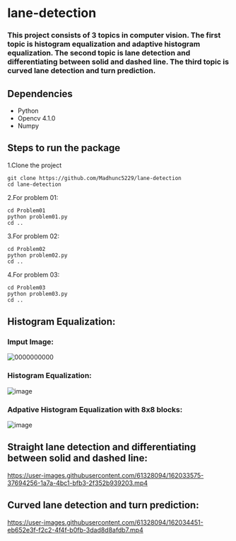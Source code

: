 # lane-detection
### This project consists of 3 topics in computer vision. The first topic is histogram equalization and adaptive histogram equalization. The second topic is lane detection and differentiating between solid and dashed line. The third topic is curved lane detection and turn prediction.

## Dependencies

-   Python
-   Opencv 4.1.0
-   Numpy

## Steps to run the package
1.Clone the project 

    git clone https://github.com/Madhunc5229/lane-detection
    cd lane-detection

2.For problem 01:
    
    cd Problem01 
    python problem01.py
    cd ..
3.For problem 02:
    
    cd Problem02
    python problem02.py
    cd ..
4.For problem 03:
    
    cd Problem03
    python problem03.py
    cd ..

## Histogram Equalization: 

### Imput Image:
![0000000000](https://user-images.githubusercontent.com/61328094/162033211-98bb0611-c1e2-4dac-86d7-63befd92f393.png)

### Histogram Equalization: 
![image](https://user-images.githubusercontent.com/61328094/162033277-1dccc820-4dcb-4761-a448-c31829717460.png)

### Adpative Histogram Equalization with 8x8 blocks: 
![image](https://user-images.githubusercontent.com/61328094/162033358-f958d699-e4ea-4cdd-a517-87c9442605a8.png)

## Straight lane detection and differentiating between solid and dashed line: 

https://user-images.githubusercontent.com/61328094/162033575-37694256-1a7a-4bc1-bfb3-2f352b939203.mp4

## Curved lane detection and turn prediction: 

https://user-images.githubusercontent.com/61328094/162034451-eb652e3f-f2c2-4f4f-b0fb-3dad8d8afdb7.mp4





